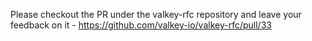 Please checkout the PR under the valkey-rfc repository and leave your feedback on it - https://github.com/valkey-io/valkey-rfc/pull/33
